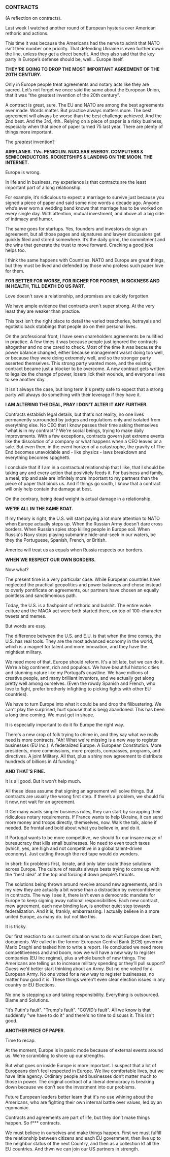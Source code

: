 ### CONTRACTS

(A reflection on contracts).

Last week I watched another round of European hysteria over American rethoric and actions.

This time it was because the Americans had the nerve to admit that NATO isn’t their number one priority. That defending Ukraine is even further down the line, unless they get a direct benefit. And they also said that the key party in Europe’s defense should be, well… Europe itself.

**THEY’RE GOING TO DROP THE MOST IMPORTANT AGREEMENT OF THE 20TH CENTURY.**

Only in Europe people treat agreements and notary acts like they are sacred. Let’s not forget we once said the same about the European Union, that it was “the greatest invention of the 20th century”.

A contract is great, sure. The EU and NATO are among the best agreements ever made. Words matter. But practice always matters more. The best agreement will always be worse than the best challenge achieved. And the 2nd best. And the 3rd, 4th.. Relying on a piece of paper is a risky business, especially when that piece of paper turned 75 last year. There are plenty of things more important.

The _greatest_ invention?

**AIRPLANES. TVs. PENICILIN. NUCLEAR ENERGY. COMPUTERS & SEMICONDUCTORS. ROCKETSHIPS & LANDING ON THE MOON. THE INTERNET.**

Europe is wrong.

In life and in business, my experience is that contracts are the least important part of a long relationship. 

For example, it’s ridiculous to expect a marriage to survive just because you signed a piece of paper and said some nice words a decade ago. Anyone who’s ever worn a wedding band knows that marriage has to be worked on every single day. With attention, mutual investment, and above all a big side of intimacy and humor.

The same goes for startups. Yes, founders and investors do sign an agreement, but all those pages and signatures and lawyer discussions get quickly filed and stored somewhere. It’s the daily grind, the commitment and the wins that generate the trust to move forward. Cracking a good joke helps too. 

I think the same happens with Countries. NATO and Europe are great things, but they must be lived and defended by those who profess such paper love for them.

**FOR BETTER FOR WORSE, FOR RICHER FOR POORER, IN SICKNESS AND IN HEALTH, TILL DEATH DO US PART.**

Love doesn't save a relationship, and promises are quickly forgotten.

We have ample evidence that contracts aren't super strong. At the very least they are weaker than practice.

This text isn't the right place to detail the varied treacheries, betrayals and egotistic back stabbings that people do on their personal lives.

On the professional front, I have seen shareholders agreements be nullified in practice. A few times it was because people just ignored the contracts altogether and no one cared to check. Most of the time it was because the power balance changed, either because management wasnt doing too well, or because they were doing extremely well, and so the stronger party asserted themselves. This strong party wanted more, and the existing contract became just a blocker to be overcome. A new contract gets written to legalize the change of power, losers lick their wounds, and everyone lives to see another day.

It isn't always the case, but long term it's pretty safe to expect that a strong party will always do something with their leverage if they have it. 

**I AM ALTERING THE DEAL, PRAY I DON'T ALTER IT ANY FURTHER.**

Contracts establish legal details, but that's not reality, no one lives permanently surrounded by judges and regulations only and isolated from everything else. No CEO that I know passes their time asking themselves "what is in my contract"? We're social beings, trying to make daily improvements. With a few exceptions, contracts govern just extreme events like the dissolution of a company or what happens when a CEO leaves or a sale. But even then, in the event horizon of a catastrophe, the gravity of The End becomes unavoidable and - like physics - laws breakdown and everything becomes spaghetti. 

I conclude that if I am in a contractual relationship that I like, that I should be taking any and every action that posivitely feeds it. For business and family, a meal, trip and sale are infinitely more important to my partners than the piece of paper that binds us. And if things go south, I know that a contract will only help contain the damage at best. 

On the contrary, being dead weight is actual damage in a relationship.

**WE’RE ALL IN THE SAME BOAT.**

If my theory is right, the U.S. will start paying a lot more attention to NATO when Europe actually steps up. When the Russian Army doesn't dare cross borders. When Russian spies stop killing people in Europe soil. When Russia's Navy stops playing submarine hide-and-seek in our waters, be they the Portuguese, Spanish, French, or British.

America will treat us as equals when Russia respects our borders.

**WHEN WE RESPECT OUR OWN BORDERS.**

Now what?

The present time is a very particular case. While European countries have neglected the practical geopolitics and power balances and chose instead to overly pontificate on agreements, our partners have chosen an equally pointless and sanctimonious path.

Today, the U.S. is a flashpoint of rethoric and bulshit. The entire woke culture and the MAGA act were both started there, on top of 100-character tweets and memes. 

But words are essy.

The difference between the U.S. and E.U. is that when the time comes, the U.S. has real tools. They are the most advanced economy in the world, which is a magnet for talent and more innovation, and they have the mightiest military.

We need more of that. Europe should reform. It's a bit late, but we can do it. We’re a big continent, rich and populous. We have beautiful historic cities and stunning nature like my Portugal’s coastline. We have millions of creative people, and many brilliant inventors, and we actually get along pretty well among ourselves. (Even the rowdy Spanish and French, who love to fight, prefer brotherly infighting to picking fights with other EU countries).

We have to turn Europe into what it could be and drop the filibustering. We can't play the surprised, hurt spouse that is beijg abandoned. This has been a long time coming. We must get in shape.

It is especially important to do it fix Europe the right way. 

There's a new crop of folk trying to chime in, and they say what we really need is more contracts. "Ah! What we're missing is a new way to register businesses (EU Inc.). A federalized Europe. A European Constitution. More presidents, more commissions, more projects, compasses, programs, and directives. A joint Military. All that, plus a shiny new agreement to distribute hundreds of billions in AI funding."

**AND THAT’S FINE.**

It is all good. But it won’t help much.

All these ideas assume that signing an agreement will solve things. But contracts are usually the wrong first step. If there’s a problem, we should fix it now, not wait for an agreement.

If Germany wants simpler business rules, they can start by scrapping their ridiculous notary requirements. If France wants to help Ukraine, it can send more money and troops directly, themselves, now. Walk the talk, alone if needed. Be frontal and bold about what you believe in, and do it. 

If Portugal wants to be more competitive, we should fix our insane maze of bureaucracy that kills small businesses. No need to even touch taxes (which, yes, are high and not competitive in a global talent-driven economy). Just cutting through the red tape would do wonders.

In short: fix problems first, iterate, and only later scale those solutions across Europe. The culture of results always beats trying to come up with the “best idea” at the top and forcing it down people’s throats.

The solutions being thrown around revolve around new agreements, and in my view they are actually a bit worse than a distraction by overconfidence in contracts. The way I see it, there isn’t even a democratic mandate for Europe to keep signing away national responsibilities. Each new contract, mew agreement, each new binding law, is another quiet step towards federalization. And it is, frankly, embarrassing. I actually believe in a more united Europe, as many do. but not like this.

It is tricky.

Our first reaction to our current situation was to do what Europe does best, documents. We called in the former European Central Bank (ECB) governor Mario Draghi and tasked him to write a report. He concluded we need more competitiveness and and boom, now we will have a new way to register companies (EU Inc regime), plus a whole bunch of new things. The Americans are telling us to increase military spending or they’ll pull support? Guess we’d better start thinking about an Army. But no one voted for a European Army. No one voted for a new way to register businesses, no matter how good it is. These things weren’t even clear election issues in any country or EU Elections. 

No one is stepping up and taking responsibility. Everything is outsourced. Blame and Solutions. 

"It’s Putin's fault". "Trump's fault". "COVID’s fault". All we know is that suddently "we have to do it" and there's no time to discuss it. This isn't good.

**ANOTHER PIECE OF PAPER.**

Time to recap. 

At the moment, Europe is in panic mode because of external events around us. We're scrambling to shore up our strengths.

But what goes on inside Europe is more important. I suspect that a lot of Europeans don’t feel respected in Europe. We live comfortable lives, but we have little agency. Ordinary people and businesses don’t matter much to those in power. The original contract of a liberal democracy is breaking down because we don't see the investment into our problems.

Future European leaders better learn that it's no use whining about the Americans, who are fighting their own internal battle over values, led by an egomaniac. 

Contracts and agreements are part of life, but they don’t make things happen. So f*** contracts. 

We must believe in ourselves and make things happen. First we must fulfill the relationship between citizens and each EU government, then live up to the neighbor status of the next Country, and then as a collection kf all the EU countries. And thwn we can join our US partners in strength.
